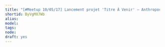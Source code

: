```yaml
---
title: "[#Meetup 10/05/17] Lancement projet 'Titre À Venir' — Anthropocène"
shortid: ByVgMX7Wb
alias: 
model: 
tags: 
node: 
draft: yes
--- 
```

 